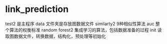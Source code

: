 # link_prediction

test2 是主程序
data 文件夹是存放图数据文件
similarty2 9种相似性算法
auc 整个算法的权衡标准
random forest2 集成学习的算法，包括数据准备的过程
init 读取图数据文件，转换数据，结构化，预处理等初始化